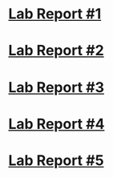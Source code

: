 
# [Lab Report #1](lab-report-1-week-2.html) 

# [Lab Report #2](lab-report-2-week-4.html) 

# [Lab Report #3](lab-report-3-week-6.html)

# [Lab Report #4](lab-report-4-week-8.html)

# [Lab Report #5](lab-report-5-week-10.html)
